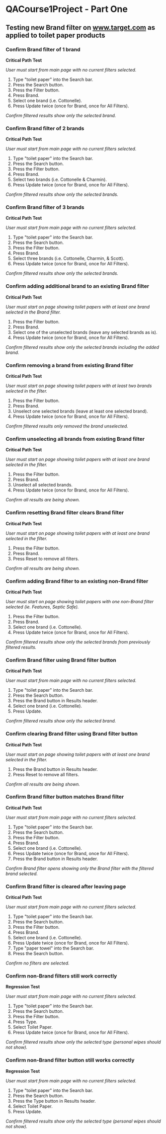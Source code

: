 # QACourse1Project - Part One

## Testing new Brand filter on www.target.com as applied to toilet paper products

### Confirm Brand filter of 1 brand
**Critical Path Test**

*User must start from main page with no current filters selected.*
1. Type "toilet paper" into the Search bar.
2. Press the Search button.
3. Press the Filter button.
4. Press Brand.
5. Select one brand (i.e. Cottonelle).
6. Press Update twice (once for Brand, once for All Filters).

*Confirm filtered results show only the selected brand.*

### Confirm Brand filter of 2 brands
**Critical Path Test**

*User must start from main page with no current filters selected.*
1. Type "toilet paper" into the Search bar.
2. Press the Search button.
3. Press the Filter button.
4. Press Brand.
5. Select two brands (i.e. Cottonelle & Charmin).
6. Press Update twice (once for Brand, once for All Filters).

*Confirm filtered results show only the selected brands.*

### Confirm Brand filter of 3 brands
**Critical Path Test**

*User must start from main page with no current filters selected.*
1. Type "toilet paper" into the Search bar.
2. Press the Search button.
3. Press the Filter button.
4. Press Brand.
5. Select three brands (i.e. Cottonelle, Charmin, & Scott).
6. Press Update twice (once for Brand, once for All Filters).

*Confirm filtered results show only the selected brands.*

### Confirm adding additional brand to an existing Brand filter
**Critical Path Test**

*User must start on page showing toilet papers with at least one brand selected in the Brand filter.*
1. Press the Filter button.
2. Press Brand.
3. Select one of the unselected brands (leave any selected brands as is).
4. Press Update twice (once for Brand, once for All Filters).

*Confirm filtered results show only the selected brands including the added brand.*

### Confirm removing a brand from existing Brand filter
**Critical Path Test**

*User must start on page showing toilet papers with at least two brands selected in the filter.*
1. Press the Filter button.
2. Press Brand.
3. Unselect one selected brands (leave at least one selected brand).
4. Press Update twice (once for Brand, once for All Filters).

*Confirm filtered results only removed the brand unselected.*

### Confirm unselecting all brands from existing Brand filter
**Critical Path Test**

*User must start on page showing toilet papers with at least one brand selected in the filter.*
1. Press the Filter button.
2. Press Brand.
3. Unselect all selected brands.
4. Press Update twice (once for Brand, once for All Filters).

*Confirm all results are being shown.*

### Confirm resetting Brand filter clears Brand filter
**Critical Path Test**

*User must start on page showing toilet papers with at least one brand selected in the filter.*
1. Press the Filter button.
2. Press Brand.
3. Press Reset to remove all filters.

*Confirm all results are being shown.*

### Confirm adding Brand filter to an existing non-Brand filter
**Critical Path Test**

*User must start on page showing toilet papers with one non-Brand filter selected (ie. Features, Septic Safe).*
1. Press the Filter button.
2. Press Brand.
3. Select one brand (i.e. Cottonelle).
4. Press Update twice (once for Brand, once for All Filters).

*Confirm filtered results show only the selected brands from previously filtered results.*

### Confirm Brand filter using Brand filter button
**Critical Path Test**

*User must start from main page with no current filters selected.*
1. Type "toilet paper" into the Search bar.
2. Press the Search button.
3. Press the Brand button in Results header.
4. Select one brand (i.e. Cottonelle).
5. Press Update.

*Confirm filtered results show only the selected brand.*

### Confirm clearing Brand filter using Brand filter button
**Critical Path Test**

*User must start on page showing toilet papers with at least one brand selected in the filter.*
1. Press the Brand button in Results header.
2. Press Reset to remove all filters.

*Confirm all results are being shown.*

### Confirm Brand filter button matches Brand filter
**Critical Path Test**

*User must start from main page with no current filters selected.*
1. Type "toilet paper" into the Search bar.
2. Press the Search button.
3. Press the Filter button.
4. Press Brand.
5. Select one brand (i.e. Cottonelle).
6. Press Update twice (once for Brand, once for All Filters).
7. Press the Brand button in Results header.

*Confirm Brand filter opens showing only the Brand filter with the filtered brand selected.*

### Confirm Brand filter is cleared after leaving page
**Critical Path Test**

*User must start from main page with no current filters selected.*
1. Type "toilet paper" into the Search bar.
2. Press the Search button.
3. Press the Filter button.
4. Press Brand.
5. Select one brand (i.e. Cottonelle).
6. Press Update twice (once for Brand, once for All Filters).
7. Type "paper towel" into the Search bar.
8. Press the Search button.

*Confirm no filters are selected.*

### Confirm non-Brand filters still work correctly
**Regression Test**

*User must start from main page with no current filters selected.*
1. Type "toilet paper" into the Search bar.
2. Press the Search button.
3. Press the Filter button.
4. Press Type.
5. Select Toilet Paper.
6. Press Update twice (once for Brand, once for All Filters).

*Confirm filtered results show only the selected type (personal wipes should not show).*

### Confirm non-Brand filter button still works correctly
**Regression Test**

*User must start from main page with no current filters selected.*
1. Type "toilet paper" into the Search bar.
2. Press the Search button.
3. Press the Type button in Results header.
4. Select Toilet Paper.
5. Press Update.

*Confirm filtered results show only the selected type (personal wipes should not show).*

